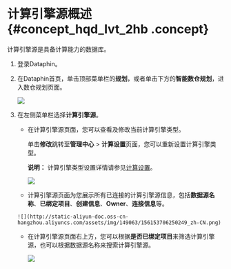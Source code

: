 # 计算引擎源概述 {#concept_hqd_lvt_2hb .concept}

计算引擎源是具备计算能力的数据库。

1.  登录Dataphin。
2.  在Dataphin首页，单击顶部菜单栏的**规划**，或者单击下方的**智能数仓规划**，进入数仓规划页面。

    ![](http://static-aliyun-doc.oss-cn-hangzhou.aliyuncs.com/assets/img/148397/156153706241387_zh-CN.png)

3.  在左侧菜单栏选择**计算引擎源**。
    -   在计算引擎源页面，您可以查看及修改当前计算引擎类型。

        单击**修改**跳转至**管理中心** \> **计算设置**页面，您可以重新设置计算引擎类型。

        **说明：** 计算引擎类型设置详情请参见[计算设置](intl.zh-CN/用户指南/管理中心/计算设置.md#)。

        ![](http://static-aliyun-doc.oss-cn-hangzhou.aliyuncs.com/assets/img/149062/156153706241471_zh-CN.png)

    -    计算引擎源页面为您展示所有已连接的计算引擎源信息，包括**数据源名称**、**已绑定项目**、**创建信息**、**Owner**、**连接信息**等。

        ![](http://static-aliyun-doc.oss-cn-hangzhou.aliyuncs.com/assets/img/149063/156153706250249_zh-CN.png)

    -   在计算引擎源页面右上方，您可以根据**是否已绑定项目**来筛选计算引擎源，也可以根据数据源名称来搜索计算引擎源。

        ![](http://static-aliyun-doc.oss-cn-hangzhou.aliyuncs.com/assets/img/149062/156153706341472_zh-CN.png)


